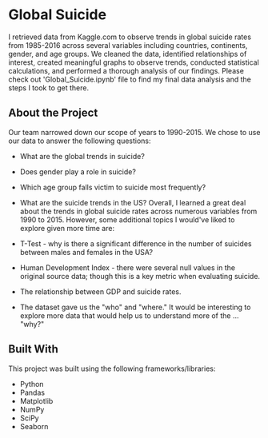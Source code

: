 # Global Suicide

I retrieved data from Kaggle.com to observe trends in global suicide rates from 1985-2016 across several variables including countries, continents, gender, and age groups. We cleaned the data, identified relationships of interest, created meaningful graphs to observe trends, conducted statistical calculations, and performed a thorough analysis of our findings. Please check out  'Global_Suicide.ipynb' file to find my final data analysis and the steps I took to get there. 


## About the Project
Our team narrowed down our scope of years to 1990-2015. We chose to use our data to answer the following questions:

- What are the global trends in suicide?
- Does gender play a role in suicide?
- Which age group falls victim to suicide most frequently?
- What are the suicide trends in the US?
Overall, I learned a great deal about the trends in global suicide rates across numerous variables from 1990 to 2015. However, some additional topics I would've liked to explore given more time are:

- T-Test - why is there a significant difference in the number of suicides between males and females in the USA?
- Human Development Index - there were several null values in the original source data; though this is a key metric when evaluating suicide.
- The relationship between GDP and suicide rates.
- The dataset gave us the "who" and "where." It would be interesting to explore more data that would help us to understand more of the ... "why?"

## Built With
This project was built using the following frameworks/libraries:

- Python
- Pandas
- Matplotlib
- NumPy
- SciPy
- Seaborn
